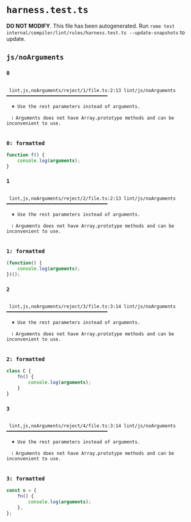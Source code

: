 # `harness.test.ts`

**DO NOT MODIFY**. This file has been autogenerated. Run `rome test internal/compiler/lint/rules/harness.test.ts --update-snapshots` to update.

## `js/noArguments`

### `0`

```

 lint,js,noArguments/reject/1/file.ts:2:13 lint/js/noArguments ━━━━━━━━━━━━━━━━━━━━━━━━━━━━━━━━━━━━━

  ✖ Use the rest parameters instead of arguments.

  ℹ Arguments does not have Array.prototype methods and can be inconvenient to use.


```

### `0: formatted`

```ts
function f() {
	console.log(arguments);
}

```

### `1`

```

 lint,js,noArguments/reject/2/file.ts:2:13 lint/js/noArguments ━━━━━━━━━━━━━━━━━━━━━━━━━━━━━━━━━━━━━

  ✖ Use the rest parameters instead of arguments.

  ℹ Arguments does not have Array.prototype methods and can be inconvenient to use.


```

### `1: formatted`

```ts
(function() {
	console.log(arguments);
})();

```

### `2`

```

 lint,js,noArguments/reject/3/file.ts:3:14 lint/js/noArguments ━━━━━━━━━━━━━━━━━━━━━━━━━━━━━━━━━━━━━

  ✖ Use the rest parameters instead of arguments.

  ℹ Arguments does not have Array.prototype methods and can be inconvenient to use.


```

### `2: formatted`

```ts
class C {
	fn() {
		console.log(arguments);
	}
}

```

### `3`

```

 lint,js,noArguments/reject/4/file.ts:3:14 lint/js/noArguments ━━━━━━━━━━━━━━━━━━━━━━━━━━━━━━━━━━━━━

  ✖ Use the rest parameters instead of arguments.

  ℹ Arguments does not have Array.prototype methods and can be inconvenient to use.


```

### `3: formatted`

```ts
const o = {
	fn() {
		console.log(arguments);
	},
};

```
